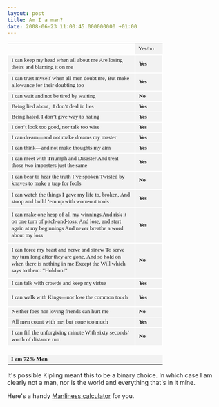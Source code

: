 ```yaml
---
layout: post
title: Am I a man?
date: 2008-06-23 11:00:45.000000000 +01:00
---
```

<table style="width:271pt;border-collapse:collapse;" border="0" cellspacing="0" cellpadding="0" width="361"><col style="width:233pt;" span="1" width="311"></col><col style="width:38pt;" span="1" width="50"></col>
<tbody>
<tr style="height:15.75pt;">
<td style="width:233pt;height:15.75pt;background-color:transparent;border:#f0f0f0;" width="311" height="21"> </td>
<td class="xl66" style="width:38pt;background-color:#f2f2f2;border:#f0f0f0;" width="50"><span style="font-size:small;font-family:Calibri;">Yes/no</span></td>
</tr>
<tr style="height:31.5pt;">
<td class="xl63" style="width:233pt;height:31.5pt;background-color:#f2f2f2;border:white 1.5pt solid;" width="311" height="42"><span style="font-size:small;font-family:Calibri;">I can keep my head when all about me
Are losing theirs and blaming it on me</span></td>
<td class="xl64" style="border-right:white 1.5pt solid;border-top:white 1.5pt solid;border-left:white;border-bottom:white 1.5pt solid;background-color:#f2f2f2;"><strong><span style="font-size:small;font-family:Calibri;">Yes</span></strong></td>
</tr>
<tr style="height:31.5pt;">
<td class="xl63" style="border-right:white 1.5pt solid;border-top:white;border-left:white 1.5pt solid;width:233pt;border-bottom:white 1.5pt solid;height:31.5pt;background-color:#f2f2f2;" width="311" height="42"><span style="font-size:small;font-family:Calibri;">I can trust myself when all men doubt me,
But make allowance for their doubting too</span></td>
<td class="xl64" style="border-right:white 1.5pt solid;border-top:white;border-left:white;border-bottom:white 1.5pt solid;background-color:#f2f2f2;"><strong><span style="font-size:small;font-family:Calibri;">Yes</span></strong></td>
</tr>
<tr style="height:16.5pt;">
<td class="xl65" style="border-right:white 1.5pt solid;border-top:white;border-left:white 1.5pt solid;border-bottom:white 1.5pt solid;height:16.5pt;background-color:#f2f2f2;" height="22"><span style="font-size:small;font-family:Calibri;">I can wait and not be tired by waiting</span></td>
<td class="xl64" style="border-right:white 1.5pt solid;border-top:white;border-left:white;border-bottom:white 1.5pt solid;background-color:#f2f2f2;"><strong><span style="font-size:small;font-family:Calibri;">No</span></strong></td>
</tr>
<tr style="height:16.5pt;">
<td class="xl65" style="border-right:white 1.5pt solid;border-top:white;border-left:white 1.5pt solid;border-bottom:white 1.5pt solid;height:16.5pt;background-color:#f2f2f2;" height="22"><span style="font-size:small;font-family:Calibri;">Being lied about,<span>  </span>I don’t deal in lies</span></td>
<td class="xl64" style="border-right:white 1.5pt solid;border-top:white;border-left:white;border-bottom:white 1.5pt solid;background-color:#f2f2f2;"><strong><span style="font-size:small;font-family:Calibri;">Yes</span></strong></td>
</tr>
<tr style="height:16.5pt;">
<td class="xl65" style="border-right:white 1.5pt solid;border-top:white;border-left:white 1.5pt solid;border-bottom:white 1.5pt solid;height:16.5pt;background-color:#f2f2f2;" height="22"><span style="font-size:small;font-family:Calibri;">Being hated, I don’t give way to hating</span></td>
<td class="xl64" style="border-right:white 1.5pt solid;border-top:white;border-left:white;border-bottom:white 1.5pt solid;background-color:#f2f2f2;"><strong><span style="font-size:small;font-family:Calibri;">Yes</span></strong></td>
</tr>
<tr style="height:16.5pt;">
<td class="xl65" style="border-right:white 1.5pt solid;border-top:white;border-left:white 1.5pt solid;border-bottom:white 1.5pt solid;height:16.5pt;background-color:#f2f2f2;" height="22"><span style="font-size:small;font-family:Calibri;">I don’t look too good, nor talk too wise</span></td>
<td class="xl64" style="border-right:white 1.5pt solid;border-top:white;border-left:white;border-bottom:white 1.5pt solid;background-color:#f2f2f2;"><strong><span style="font-size:small;font-family:Calibri;">Yes</span></strong></td>
</tr>
<tr style="height:16.5pt;">
<td class="xl65" style="border-right:white 1.5pt solid;border-top:white;border-left:white 1.5pt solid;border-bottom:white 1.5pt solid;height:16.5pt;background-color:#f2f2f2;" height="22"><span style="font-size:small;font-family:Calibri;">I can dream—and not make dreams my master</span></td>
<td class="xl64" style="border-right:white 1.5pt solid;border-top:white;border-left:white;border-bottom:white 1.5pt solid;background-color:#f2f2f2;"><strong><span style="font-size:small;font-family:Calibri;">Yes</span></strong></td>
</tr>
<tr style="height:16.5pt;">
<td class="xl65" style="border-right:white 1.5pt solid;border-top:white;border-left:white 1.5pt solid;border-bottom:white 1.5pt solid;height:16.5pt;background-color:#f2f2f2;" height="22"><span style="font-size:small;font-family:Calibri;">I can think—and not make thoughts my aim</span></td>
<td class="xl64" style="border-right:white 1.5pt solid;border-top:white;border-left:white;border-bottom:white 1.5pt solid;background-color:#f2f2f2;"><strong><span style="font-size:small;font-family:Calibri;">Yes</span></strong></td>
</tr>
<tr style="height:31.5pt;">
<td class="xl63" style="border-right:white 1.5pt solid;border-top:white;border-left:white 1.5pt solid;width:233pt;border-bottom:white 1.5pt solid;height:31.5pt;background-color:#f2f2f2;" width="311" height="42"><span style="font-size:small;font-family:Calibri;">I can meet with Triumph and Disaster
And treat those two imposters just the same</span></td>
<td class="xl64" style="border-right:white 1.5pt solid;border-top:white;border-left:white;border-bottom:white 1.5pt solid;background-color:#f2f2f2;"><strong><span style="font-size:small;font-family:Calibri;">Yes</span></strong></td>
</tr>
<tr style="height:31.5pt;">
<td class="xl63" style="border-right:white 1.5pt solid;border-top:white;border-left:white 1.5pt solid;width:233pt;border-bottom:white 1.5pt solid;height:31.5pt;background-color:#f2f2f2;" width="311" height="42"><span style="font-size:small;font-family:Calibri;">I can bear to hear the truth I’ve spoken
Twisted by knaves to make a trap for fools</span></td>
<td class="xl64" style="border-right:white 1.5pt solid;border-top:white;border-left:white;border-bottom:white 1.5pt solid;background-color:#f2f2f2;"><strong><span style="font-size:small;font-family:Calibri;">No</span></strong></td>
</tr>
<tr style="height:31.5pt;">
<td class="xl63" style="border-right:white 1.5pt solid;border-top:white;border-left:white 1.5pt solid;width:233pt;border-bottom:white 1.5pt solid;height:31.5pt;background-color:#f2f2f2;" width="311" height="42"><span style="font-size:small;font-family:Calibri;">I can watch the things I gave my life to, broken,
And stoop and build ’em up with worn-out tools</span></td>
<td class="xl64" style="border-right:white 1.5pt solid;border-top:white;border-left:white;border-bottom:white 1.5pt solid;background-color:#f2f2f2;"><strong><span style="font-size:small;font-family:Calibri;">Yes</span></strong></td>
</tr>
<tr style="height:61.5pt;">
<td class="xl63" style="border-right:white 1.5pt solid;border-top:white;border-left:white 1.5pt solid;width:233pt;border-bottom:white 1.5pt solid;height:61.5pt;background-color:#f2f2f2;" width="311" height="82"><span style="font-size:small;font-family:Calibri;">I can make one heap of all my winnings
And risk it on one turn of pitch-and-toss,
And lose, and start again at my beginnings
And never breathe a word about my loss</span></td>
<td class="xl64" style="border-right:white 1.5pt solid;border-top:white;border-left:white;border-bottom:white 1.5pt solid;background-color:#f2f2f2;"><strong><span style="font-size:small;font-family:Calibri;">Yes</span></strong></td>
</tr>
<tr style="height:61.5pt;">
<td class="xl63" style="border-right:white 1.5pt solid;border-top:white;border-left:white 1.5pt solid;width:233pt;border-bottom:white 1.5pt solid;height:61.5pt;background-color:#f2f2f2;" width="311" height="82"><span style="font-size:small;font-family:Calibri;">I can force my heart and nerve and sinew
To serve my turn long after they are gone,
And so hold on when there is nothing in me
Except the Will which says to them: "Hold on!"</span></td>
<td class="xl64" style="border-right:white 1.5pt solid;border-top:white;border-left:white;border-bottom:white 1.5pt solid;background-color:#f2f2f2;"><strong><span style="font-size:small;font-family:Calibri;">No</span></strong></td>
</tr>
<tr style="height:16.5pt;">
<td class="xl63" style="border-right:white 1.5pt solid;border-top:white;border-left:white 1.5pt solid;width:233pt;border-bottom:white 1.5pt solid;height:16.5pt;background-color:#f2f2f2;" width="311" height="22"><span style="font-size:small;font-family:Calibri;">I can talk with crowds and keep my virtue</span></td>
<td class="xl64" style="border-right:white 1.5pt solid;border-top:white;border-left:white;border-bottom:white 1.5pt solid;background-color:#f2f2f2;"><strong><span style="font-size:small;font-family:Calibri;">Yes</span></strong></td>
</tr>
<tr style="height:31.5pt;">
<td class="xl63" style="border-right:white 1.5pt solid;border-top:white;border-left:white 1.5pt solid;width:233pt;border-bottom:white 1.5pt solid;height:31.5pt;background-color:#f2f2f2;" width="311" height="42"><span style="font-size:small;font-family:Calibri;">I can walk with Kings—nor lose the common touch</span></td>
<td class="xl64" style="border-right:white 1.5pt solid;border-top:white;border-left:white;border-bottom:white 1.5pt solid;background-color:#f2f2f2;"><strong><span style="font-size:small;font-family:Calibri;">Yes</span></strong></td>
</tr>
<tr style="height:16.5pt;">
<td class="xl63" style="border-right:white 1.5pt solid;border-top:white;border-left:white 1.5pt solid;width:233pt;border-bottom:white 1.5pt solid;height:16.5pt;background-color:#f2f2f2;" width="311" height="22"><span style="font-size:small;font-family:Calibri;">Neither foes nor loving friends can hurt me</span></td>
<td class="xl64" style="border-right:white 1.5pt solid;border-top:white;border-left:white;border-bottom:white 1.5pt solid;background-color:#f2f2f2;"><strong><span style="font-size:small;font-family:Calibri;">No</span></strong></td>
</tr>
<tr style="height:16.5pt;">
<td class="xl63" style="border-right:white 1.5pt solid;border-top:white;border-left:white 1.5pt solid;width:233pt;border-bottom:white 1.5pt solid;height:16.5pt;background-color:#f2f2f2;" width="311" height="22"><span style="font-size:small;font-family:Calibri;">All men count with me, but none too much</span></td>
<td class="xl64" style="border-right:white 1.5pt solid;border-top:white;border-left:white;border-bottom:white 1.5pt solid;background-color:#f2f2f2;"><strong><span style="font-size:small;font-family:Calibri;">Yes</span></strong></td>
</tr>
<tr style="height:31.5pt;">
<td class="xl63" style="border-right:white 1.5pt solid;border-top:white;border-left:white 1.5pt solid;width:233pt;border-bottom:white 1.5pt solid;height:31.5pt;background-color:#f2f2f2;" width="311" height="42"><span style="font-size:small;font-family:Calibri;">I can fill the unforgiving minute
With sixty seconds’ worth of distance run</span></td>
<td class="xl64" style="border-right:white 1.5pt solid;border-top:white;border-left:white;border-bottom:white 1.5pt solid;background-color:#f2f2f2;"><span style="font-size:small;font-family:Calibri;"><strong>No</strong></span></td>
</tr>
<tr style="height:15.75pt;">
<td style="height:15.75pt;background-color:transparent;border:#f0f0f0;" height="21"><span style="font-size:small;font-family:Calibri;"><strong></strong></span></td>
<td style="background-color:transparent;border:#f0f0f0;"><span style="font-size:small;font-family:Calibri;"><strong></strong></span></td>
</tr>
<tr style="height:15pt;">
<td class="xl67" style="height:15pt;background-color:#f2f2f2;border:#f0f0f0;" height="20"><strong><span style="font-size:small;font-family:Calibri;">I am 72% Man</span></strong></td>
<td class="xl66" style="background-color:#f2f2f2;border:#f0f0f0;"><span style="font-size:small;font-family:Calibri;"> </span></td>
</tr>
</tbody></table>
It's possible Kipling meant this to be a binary choice. In which case I am clearly not a man, nor is the world and everything that's in it mine.

Here's a handy <a href="https://www.dominicsayers.com/documents/Manliness.xls" target="_blank">Manliness calculator</a> for you.
